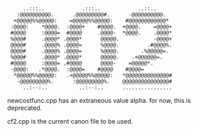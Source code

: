                                                                 
                                                                
                                                                
         ..:::..            .:::..            ..::..            
       :@@@@@@@@@@.      .@@@@@@@@@#.      -@@@@@@@@@@.         
      +@@@@@%%@@@@@:    =@@@@@%%@@@@@:    #@@@@@@@@@@@@*        
     :@@@@:    *@@@@.  :@@@@+    #@@@@.  +@@@@.    =@@@@+       
     #@@@@     :@@@@=  #@@@@     .@@@@-  *@@@@.    .@@@@*       
     %@@@#     .@@@@* .@@@@*      @@@@@.           -@@@@+       
     @@@@#     .@@@@% .@@@@=      %@@@@.         .#@@@@%.       
     @@@@#     .@@@@% .@@@@=      %@@@@.       .%@@@@@=.        
     %@@@#     .@@@@* .@@@@*      @@@@@.    .+@@@@@@=.          
     #@@@@     :@@@@= .#@@@@      @@@@-    =@@@@@*.             
     -@@@@:   .*@@@@.  :@@@@=    #@@@@    #@@@@=                
      *@@@@@%%@@@@@:   .+@@@@@%%@@@@@:   *@@@@@@@@@@@@@@#       
       -@@@@@@@@@%.      :@@@@@@@@@%.    @@@@@@@@@@@@@@@#       
         ..:--:..          ..:--:..      ................       
                                                                

newcostfunc.cpp has an extraneous value alpha. for now, this is deprecated.

cf2.cpp is the current canon file to be used.